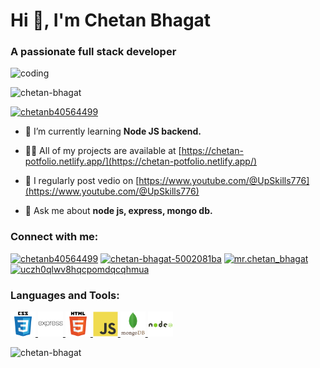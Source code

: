 <h1 style="align-items: center">Hi 👋, I'm Chetan Bhagat</h1>
<h3 style="align-items: center">A passionate full stack developer</h3>
<img style="align-items: flex-end;" alt="coding" width="400" src="https://cdn.dribbble.com/users/1162077/screenshots/3848914/programmer.gif">

<p style="align-items: flex-start;"> <img src="https://komarev.com/ghpvc/?username=chetan-bhagat&label=Profile%20views&color=0e75b6&style=flat" alt="chetan-bhagat" /> </p>

<p style="align-items: flex-start;"> <a href="https://twitter.com/chetanb40564499" target="blank"><img src="https://img.shields.io/twitter/follow/chetanb40564499?logo=twitter&style=for-the-badge" alt="chetanb40564499" /></a> </p>

- 🌱 I’m currently learning **Node JS backend.**

- 👨‍💻 All of my projects are available at [https://chetan-potfolio.netlify.app/](https://chetan-potfolio.netlify.app/)

- 📝 I regularly post vedio on [https://www.youtube.com/@UpSkills776](https://www.youtube.com/@UpSkills776)

- 💬 Ask me about **node js, express, mongo db.**

<h3 style="align-items: flex-start;">Connect with me:</h3>
<p style="align-items: flex-start;">
<a href="https://twitter.com/chetanb40564499" target="blank"><img style="align-items: center" src="https://raw.githubusercontent.com/rahuldkjain/github-profile-readme-generator/master/src/images/icons/Social/twitter.svg" alt="chetanb40564499" height="30" width="40" /></a>
<a href="https://linkedin.com/in/chetan-bhagat-5002081ba" target="blank"><img style="align-items: center" src="https://raw.githubusercontent.com/rahuldkjain/github-profile-readme-generator/master/src/images/icons/Social/linked-in-alt.svg" alt="chetan-bhagat-5002081ba" height="30" width="40" /></a>
<a href="https://instagram.com/mr.chetan_bhagat" target="blank"><img style="align-items: center" src="https://raw.githubusercontent.com/rahuldkjain/github-profile-readme-generator/master/src/images/icons/Social/instagram.svg" alt="mr.chetan_bhagat" height="30" width="40" /></a>
<a href="https://www.youtube.com/c/uczh0qlwv8hqcpomdqcqhmua" target="blank"><img style="align-items: center" src="https://raw.githubusercontent.com/rahuldkjain/github-profile-readme-generator/master/src/images/icons/Social/youtube.svg" alt="uczh0qlwv8hqcpomdqcqhmua" height="30" width="40" /></a>
</p>

<h3 style="align-items: flex-start;">Languages and Tools:</h3>
<p style="align-items: flex-start;"> <a href="https://www.w3schools.com/css/" target="_blank" rel="noreferrer"> <img src="https://raw.githubusercontent.com/devicons/devicon/master/icons/css3/css3-original-wordmark.svg" alt="css3" width="40" height="40"/> </a> <a href="https://expressjs.com" target="_blank" rel="noreferrer"> <img src="https://raw.githubusercontent.com/devicons/devicon/master/icons/express/express-original-wordmark.svg" alt="express" width="40" height="40"/> </a> <a href="https://www.w3.org/html/" target="_blank" rel="noreferrer"> <img src="https://raw.githubusercontent.com/devicons/devicon/master/icons/html5/html5-original-wordmark.svg" alt="html5" width="40" height="40"/> </a> <a href="https://developer.mozilla.org/en-US/docs/Web/JavaScript" target="_blank" rel="noreferrer"> <img src="https://raw.githubusercontent.com/devicons/devicon/master/icons/javascript/javascript-original.svg" alt="javascript" width="40" height="40"/> </a> <a href="https://www.mongodb.com/" target="_blank" rel="noreferrer"> <img src="https://raw.githubusercontent.com/devicons/devicon/master/icons/mongodb/mongodb-original-wordmark.svg" alt="mongodb" width="40" height="40"/> </a> <a href="https://nodejs.org" target="_blank" rel="noreferrer"> <img src="https://raw.githubusercontent.com/devicons/devicon/master/icons/nodejs/nodejs-original-wordmark.svg" alt="nodejs" width="40" height="40"/> </a> </p>



<p><img style="align-items: center" src="https://github-readme-streak-stats.herokuapp.com/?user=chetan-bhagat&" alt="chetan-bhagat" /></p>
